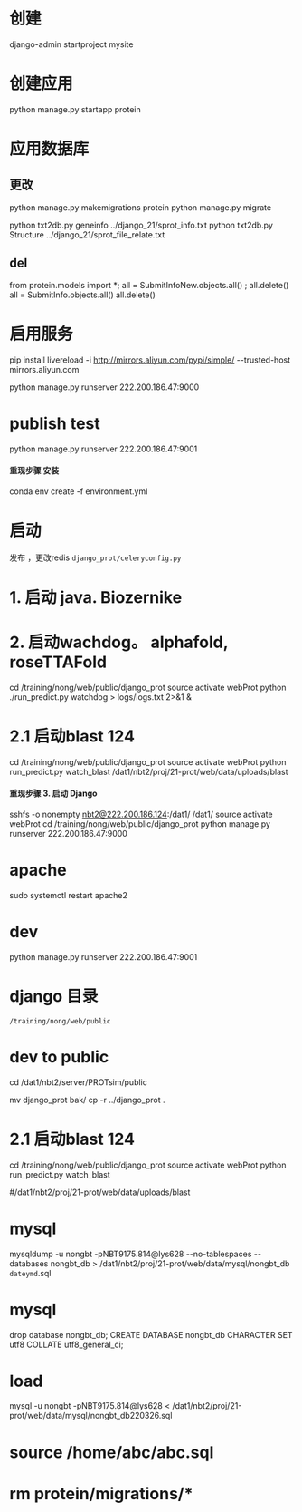 # 创建

django-admin startproject mysite

# 创建应用

python manage.py startapp protein

# 应用数据库

## 更改

python manage.py makemigrations protein
python manage.py migrate

python txt2db.py geneinfo  ../django_21/sprot_info.txt
python txt2db.py Structure ../django_21/sprot_file_relate.txt

## del

from protein.models import *; all = SubmitInfoNew.objects.all() ;  all.delete()
all = SubmitInfo.objects.all()
all.delete()

# 启用服务

pip install livereload -i http://mirrors.aliyun.com/pypi/simple/ --trusted-host mirrors.aliyun.com

python manage.py runserver 222.200.186.47:9000

# publish test

python manage.py runserver 222.200.186.47:9001

#### 重现步骤 安装

conda env create -f environment.yml

# 启动

发布 ，更改redis `django_prot/celeryconfig.py`

# 1. 启动 java. Biozernike

<!-- cp -r /training/nong/web/Dev/django_prot .
cd /training/nong/web/java
nohub java -cp /training/nong/web/java/CalProSimilariry-1.0.1-jar-with-dependencies.jar sysu.JPype.Compare -->

# 2. 启动wachdog。 alphafold, roseTTAFold

cd /training/nong/web/public/django_prot
source activate webProt
python ./run_predict.py watchdog > logs/logs.txt 2>&1 &

# 2.1 启动blast 124

cd /training/nong/web/public/django_prot
source activate webProt
python run_predict.py  watch_blast /dat1/nbt2/proj/21-prot/web/data/uploads/blast

#### 重现步骤 3. 启动 Django

sshfs -o nonempty nbt2@222.200.186.124:/dat1/ /dat1/
source activate webProt
cd /training/nong/web/public/django_prot
python manage.py runserver 222.200.186.47:9000

# apache

sudo systemctl restart apache2

# dev

python manage.py runserver 222.200.186.47:9001

# django 目录

`/training/nong/web/public`

# dev to public

cd /dat1/nbt2/server/PROTsim/public

mv django_prot bak/
cp -r ../django_prot .


# 2.1 启动blast 124

cd /training/nong/web/public/django_prot
source activate webProt
python run_predict.py  watch_blast

#/dat1/nbt2/proj/21-prot/web/data/uploads/blast

# mysql

mysqldump -u nongbt -pNBT9175.814@lys628 --no-tablespaces --databases nongbt_db > /dat1/nbt2/proj/21-prot/web/data/mysql/nongbt_db `dateymd`.sql

# mysql

drop database nongbt_db;
CREATE DATABASE nongbt_db CHARACTER SET utf8 COLLATE utf8_general_ci;

# load

mysql -u nongbt -pNBT9175.814@lys628  < /dat1/nbt2/proj/21-prot/web/data/mysql/nongbt_db220326.sql

# source /home/abc/abc.sql

# rm protein/migrations/*
